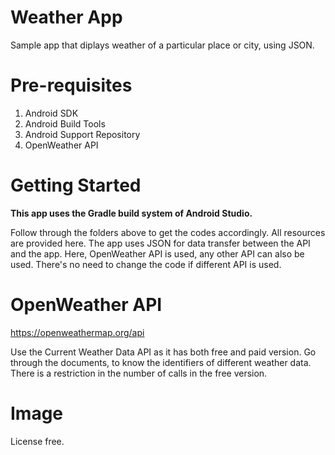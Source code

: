 # Weather App
Sample app that diplays weather of a particular place or city, using JSON.
# Pre-requisites
1. Android SDK
2. Android Build Tools
3. Android Support Repository
4. OpenWeather API
# Getting Started
**This app uses the Gradle build system of Android Studio.**

Follow through the folders above to get the codes accordingly. All resources are provided here. The app uses JSON for data transfer between the API and the app. Here, OpenWeather API is used, any other API can also be used. There's no need to change the code if different API is used.
# OpenWeather API
https://openweathermap.org/api

Use the Current Weather Data API as it has both free and paid version. Go through the documents, to know the identifiers of different weather data. There is a restriction in the number of calls in the free version.
# Image
License free.

